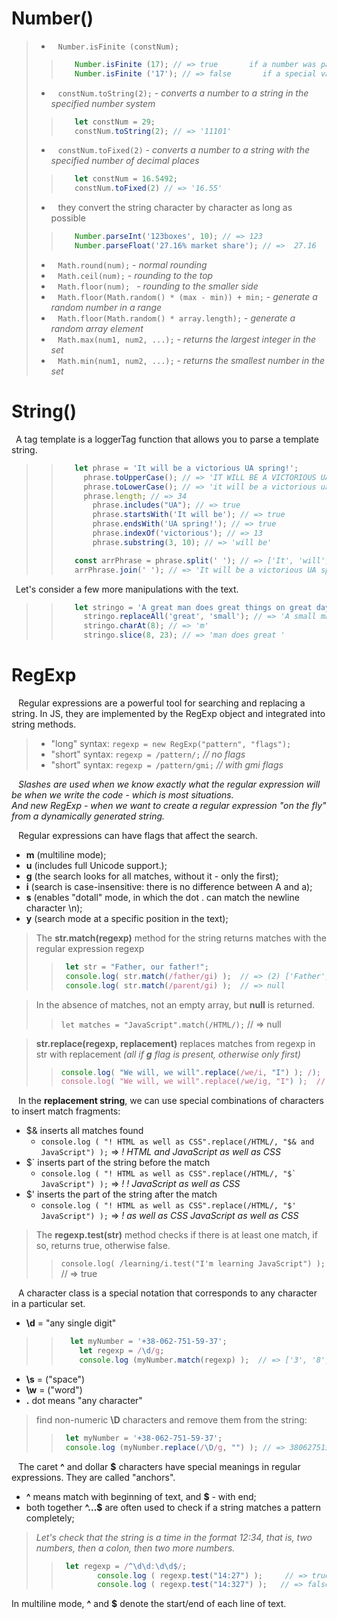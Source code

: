 # Number()

> * &ensp; ``Number.isFinite (constNum);`` <br>
> > ```javascript
> >    Number.isFinite (17); // => true       if a number was passed to it during the call
> >    Number.isFinite ('17'); // => false       if a special value or non-numeric type is passed
> > ```
> * &ensp; ``constNum.toString(2);`` - _converts a number to a string in the specified number system_ <br>
> > ```javascript
> >    let constNum = 29;
> >    constNum.toString(2); // => '11101'
> > ```
> * &ensp; ``constNum.toFixed(2)`` - _converts a number to a string with the specified number of decimal places_  <br>
> > ```javascript
> >    let constNum = 16.5492;
> >    constNum.toFixed(2) // => '16.55'
> > ```
> * &ensp; they convert the string character by character as long as possible
> > ```javascript
> >    Number.parseInt('123boxes', 10); // => 123
> >    Number.parseFloat('27.16% market share'); // =>  27.16
> > ```
> * &ensp; ``Math.round(num);`` - _normal rounding_
> * &ensp; ``Math.ceil(num);`` - _rounding to the top_
> * &ensp; ``Math.floor(num); `` - _rounding to the smaller side_
> * &ensp; ``Math.floor(Math.random() * (max - min)) + min;`` - _generate a random number in a range_
> * &ensp; ``Math.floor(Math.random() * array.length);`` -  _generate a random array element_
> * &ensp; ``Math.max(num1, num2, ...);`` - _returns the largest integer in the set_
> * &ensp; ``Math.min(num1, num2, ...);`` - _returns the smallest number in the set_

# String()

&ensp;A tag template is a loggerTag function that allows you to parse a template string.
> > ```javascript
> >    let phrase = 'It will be a victorious UA spring!';
> >      phrase.toUpperCase(); // => 'IT WILL BE A VICTORIOUS UA SPRING!'
> >      phrase.toLowerCase(); // => 'it will be a victorious ua spring!'
> >      phrase.length; // => 34
> >        phrase.includes("UA"); // => true
> >        phrase.startsWith('It will be'); // => true
> >        phrase.endsWith('UA spring!'); // => true
> >        phrase.indexOf('victorious'); // => 13
> >        phrase.substring(3, 10); // => 'will be'
> >
> >    const arrPhrase = phrase.split(' '); // => ['It', 'will', 'be', 'a', 'victorious', 'UA', 'spring!']
> >    arrPhrase.join(' '); // => 'It will be a victorious UA spring!'
> > ```

&ensp;Let's consider a few more manipulations with the text.
> > ```javascript
> >    let stringo = 'A great man does great things on great days.';
> >      stringo.replaceAll('great', 'small'); // => 'A small man does small things on small days.'
> >      stringo.charAt(8); // => 'm'
> >      stringo.slice(8, 23); // => 'man does great '
> > ```

# RegExp

&ensp; Regular expressions are a powerful tool for searching and replacing a string. In JS, they are implemented by the RegExp object and integrated into string methods.
> * "long" syntax: ``regexp = new RegExp("pattern", "flags");``
> * "short" syntax: ``regexp = /pattern/;``     _// no flags_
> * "short" syntax: ``regexp = /pattern/gmi;``    _// with gmi flags_

&ensp;  _Slashes are used when we know exactly what the regular expression will be when we write the code - which is most situations._<br>
_And new RegExp - when we want to create a regular expression "on the fly" from a dynamically generated string._

&ensp; Regular expressions can have flags that affect the search.
+ **m** (multiline mode);
+ **u** (includes full Unicode support.);
+ **g** (the search looks for all matches, without it - only the first);
+ **i** (search is case-insensitive: there is no difference between A and a);
+ **s** (enables "dotall" mode, in which the dot . can match the newline character \n);
+ **y** (search mode at a specific position in the text);

> The **str.match(regexp)** method for the string returns matches with the regular expression regexp
> > ```javascript
> >  let str = "Father, our father!";
> >  console.log( str.match(/father/gi) );  // => (2) ['Father', 'father']
> >  console.log( str.match(/parent/gi) );  // => null
> > ```

> In the absence of matches, not an empty array, but **null** is returned.
> > ``let matches = "JavaScript".match(/HTML/);``   // => null

> **str.replace(regexp, replacement)** replaces matches from regexp in str with replacement _(all if **g** flag is present, otherwise only first)_
> > ```javascript
> > console.log( "We will, we will".replace(/we/i, "I") ); /);  // => I will, we will
> > console.log( "We will, we will".replace(/we/ig, "I") );  // => I will, I will
> > ```

&ensp; In the **replacement string**, we can use special combinations of characters to insert match fragments:
+ $& inserts all matches found
  - ``console.log ( "! HTML as well as CSS".replace(/HTML/, "$& and JavaScript") );`` => _! HTML and JavaScript as well as CSS_
+ $` inserts part of the string before the match
  - ``console.log ( "! HTML as well as CSS".replace(/HTML/, "$` JavaScript") );`` => _! !  JavaScript as well as CSS_
+ $' inserts the part of the string after the match
  - ``console.log ( "! HTML as well as CSS".replace(/HTML/, "$' JavaScript") );`` => _!  as well as CSS JavaScript as well as CSS_

> The **regexp.test(str)** method checks if there is at least one match, if so, returns true, otherwise false.
> > ``console.log( /learning/i.test("I'm learning JavaScript") );``  // => true

&ensp; A character class is a special notation that corresponds to any character in a particular set.<br>
+ **\d** = "any single digit"
> > ```javascript
> >   let myNumber = '+38-062-751-59-37';
> >		let regexp = /\d/g;
> >		console.log (myNumber.match(regexp) );  // => ['3', '8', '0', '6', '2', '7', '5', '1', '5', '9', '3', '7']
> > ```
+ **\s** = ("space")
+ **\w** = ("word")
+ **.** dot means "any character"

> find non-numeric **\D** characters and remove them from the string:
> > ```javascript
> >  let myNumber = '+38-062-751-59-37';
> >  console.log (myNumber.replace(/\D/g, "") ); // => 380627515937
> > ```

&ensp; The caret **^** and dollar **$** characters have special meanings in regular expressions. They are called "anchors".
+ **^** means match with beginning of text, and **$** - with end;
+ both together **^...$** are often used to check if a string matches a pattern completely;
> _Let's check that the string is a time in the format 12:34, that is, two numbers, then a colon, then two more numbers._
> > ```javascript
> >  let regexp = /^\d\d:\d\d$/;
> >			console.log ( regexp.test("14:27") );     // => true
> >			console.log ( regexp.test("14:327") );   // => false
> > ```
In multiline mode, **^** and **$** denote the start/end of each line of text.


